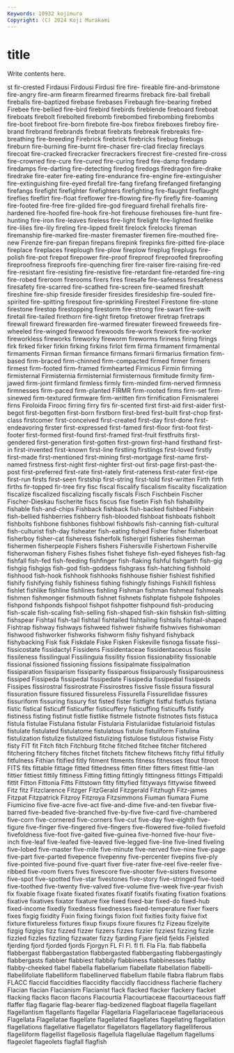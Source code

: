 ```yaml
---
Keywords: 10932 kojimura
Copyright: (C) 2024 Koji Murakami
---
```


# title

Write contents here.



st fir-crested Firdausi Firdousi Firdusi fire fire- fireable fire-and-brimstone fire-angry
fire-arm firearm firearmed firearms fireback fire-ball fireball fireballs fire-baptized firebase
firebases Firebaugh fire-bearing firebed Firebee fire-bellied fire-bird firebird firebirds fireblende
fireboard fireboat fireboats firebolt firebolted firebomb firebombed firebombing firebombs fire-boot
fireboot fire-born firebote fire-box firebox fireboxes fireboy fire-brand firebrand firebrands
firebrat firebrats firebreak firebreaks fire-breathing fire-breeding Firebrick firebrick firebricks firebug
firebugs fireburn fire-burning fire-burnt fire-chaser fire-clad fireclay fireclays firecoat fire-cracked
firecracker firecrackers firecrest fire-crested fire-cross fire-crowned fire-cure fire-cured fire-curing fired
fire-damp firedamp firedamps fire-darting fire-detecting firedog firedogs firedragon fire-drake firedrake
fire-eater fire-eating fire-endurance fire-engine fire-extinguisher fire-extinguishing fire-eyed firefall fire-fang firefang
firefanged firefanging firefangs firefight firefighter firefighters firefighting fire-flaught fireflaught fireflies
fireflirt fire-float fireflower fire-flowing fire-fly firefly fire-foaming fire-footed fire-free fire-gilded
fire-god fireguard firehall firehalls fire-hardened fire-hoofed fire-hook fire-hot firehouse firehouses
fire-hunt fire-hunting fire-iron fire-leaves fireless fire-light firelight fire-lighted firelike fire-lilies
fire-lily fireling fire-lipped firelit firelock firelocks fireman firemanship fire-marked fire-master
firemaster firemen fire-mouthed fire-new Firenze fire-pan firepan firepans firepink firepinks
fire-pitted fire-place fireplace fireplaces fireplough fire-plow fireplow fireplug fireplugs fire-polish
fire-pot firepot firepower fire-proof fireproof fireproofed fireproofing fireproofness fireproofs fire-quenching
firer fire-raiser fire-raising fire-red fire-resistant fire-resisting fire-resistive fire-retardant fire-retarded fire-ring
fire-robed fireroom firerooms firers fires firesafe fire-safeness firesafeness firesafety fire-scarred
fire-scathed fire-screen fire-seamed fireshaft fireshine fire-ship fireside firesider firesides firesideship
fire-souled fire-spirited fire-spitting firespout fire-sprinkling Firesteel Firestone fire-stone firestone firestop
firestopping firestorm fire-strong fire-swart fire-swift firetail fire-tailed firethorn fire-tight firetop
firetower firetrap firetraps firewall fireward firewarden fire-warmed firewater fireweed fireweeds
fire-wheeled fire-winged firewood firewoods fire-work firework fire-worker fireworkless fireworks fireworky
fireworm fireworms firiness firing firings firk firked firker firkin firking
firkins firlot firm firma firmament firmamental firmaments Firman firman firmance
firmans firmarii firmarius firmation firm-based firm-braced firm-chinned firm-compacted firmed firmer
firmers firmest firm-footed firm-framed firmhearted Firmicus Firmin firming firmisternal Firmisternia
firmisternial firmisternous firmitude firmity firm-jawed firm-joint firmland firmless firmly firm-minded
firm-nerved firmness firmnesses firm-paced firm-planted FIRMR firm-rooted firms firm-set firm-sinewed
firm-textured firmware firm-written firn firnification Firnismalerei firns Firoloida Firooc firring
firry firs fir-scented first first-aid first-aider first-begot first-begotten first-born firstborn
first-bred first-built first-chop first-class firstcomer first-conceived first-created first-day first-done first-endeavoring
firster first-expressed first-famed first-floor first-foot first-footer first-formed first-found first-framed first-fruit
firstfruits first-gendered first-generation first-gotten first-grown first-hand firsthand first-in first-invented first-known
first-line firstling firstlings first-loved firstly first-made first-mentioned first-mining first-mortgage first-name
first-named firstness first-night first-nighter first-out first-page first-past-the-post first-preferred first-rate first-rately
first-rateness first-rater first-ripe first-run firsts first-seen firstship first-string first-told first-written
Firth firth firths fir-topped fir-tree firy fisc fiscal fiscalify fiscalism
fiscality fiscalization fiscalize fiscalized fiscalizing fiscally fiscals Fisch Fischbein Fischer
Fischer-Dieskau fischerite fiscs fiscus fise fisetin Fish fish fishability fishable
fish-and-chips Fishback fishback fish-backed fishbed Fishbein fish-bellied fishberries fishberry fish-blooded
fishboat fishboats fishbolt fishbolts fishbone fishbones fishbowl fishbowls fish-canning fish-cultural
fish-culturist fish-day fisheater fish-eating fished Fisher fisher fisherboat fisherboy fisher-cat
fisheress fisherfolk fishergirl fisheries fisherman fishermen fisherpeople Fishers fishers Fishersville
Fishertown Fisherville fisherwoman fishery Fishes fishes fishet fisheye fish-eyed fisheyes
fish-fag fishfall fish-fed fish-feeding fishfinger fish-flaking fishful fishgarth fish-gig fishgig
fishgigs fish-god fish-goddess fishgrass fish-hatching fishhold fishhood fish-hook fishhook fishhooks
fishhouse fishier fishiest fishified fishify fishifying fishily fishiness fishing fishingly
fishings Fishkill fishless fishlet fishlike fishline fishlines fishling Fishman fishman
fishmeal fishmeals fishmen fishmonger fishmouth fishnet fishnets fishplate fishpole fishpoles
fishpond fishponds fishpool fishpot fishpotter fishpound fish-producing fish-scale fish-scaling fish-selling
fish-shaped fish-skin fishskin fish-slitting fishspear Fishtail fish-tail fishtail fishtailed fishtailing
fishtails fishtail-shaped Fishtrap fishway fishways fishweed fishweir fishwife fishwives fishwoman
fishwood fishworker fishworks fishworm fishy fishyard fishyback fishybacking Fisk fisk
Fiskdale Fiske Fisken Fiskeville fisnoga fissate fissi- fissicostate fissidactyl Fissidens
Fissidentaceae fissidentaceous fissile fissileness fissilingual Fissilinguia fissility fission fissionability fissionable
fissional fissioned fissioning fissions fissipalmate fissipalmation fissiparation fissiparism fissiparity fissiparous
fissiparously fissiparousness fissiped Fissipeda fissipedal fissipedate Fissipedia fissipedial fissipeds Fissipes
fissirostral fissirostrate Fissirostres fissive fissle fissura fissural fissuration fissure fissured
fissureless Fissurella Fissurellidae fissures fissuriform fissuring fissury fist fisted fister
fistfight fistful fistfuls fistiana fistic fistical fisticuff fisticuffer fisticuffery fisticuffing
fisticuffs fistify fistiness fisting fistinut fistle fistlike fistmele fistnote fistnotes
fists fistuca fistula fistulae Fistulana fistular Fistularia Fistulariidae fistularioid fistulas
fistulate fistulated fistulatome fistulatous fistule fistuliform Fistulina fistulization fistulize fistulized
fistulizing fistulose fistulous fistwise Fisty fisty FIT fit Fitch fitch
Fitchburg fitche fitched fitchee fitcher fitchered fitchering fitchery fitches fitchet
fitchets fitchew fitchews fitchy fitful fitfully fitfulness Fithian fitified fitly
fitment fitments fitness fitnesses fitout fitroot FITS fits fittable fittage
fitted fittedness fitten fitter fitters fittest fittie-lan fittier fittiest fittily
fittiness Fitting fitting fittingly fittingness fittings Fittipaldi fittit Fitton Fittonia
Fitts Fittstown fitty fittyfied fittyways fittywise fitweed Fitz fitz Fitzclarence
Fitzger FitzGerald Fitzgerald Fitzhugh Fitz-james Fitzpat Fitzpatrick Fitzroy Fitzroya Fitzsimmons
Fiuman fiumara Fiume Fiumicino five five-acre five-act five-and-dime five-and-ten fivebar
five-barred five-beaded five-branched five-by-five five-card five-chambered five-corn five-cornered five-corners five-cut
five-day five-eighth five-figure five-finger five-fingered five-fingers five-flowered five-foiled fivefold fivefoldness
five-foot five-gaited five-guinea five-horned five-hour five-inch five-leaf five-leafed five-leaved five-legged
five-line five-lined fiveling five-lobed five-master five-mile five-minute five-nerved five-nine five-page
five-part five-parted fivepence fivepenny five-percenter fivepins five-ply five-pointed five-pound five-quart
fiver five-rater five-reel five-reeler five-ribbed five-room fivers fives fivescore five-shooter
five-sisters fivesome five-spot five-spotted five-star fivestones five-story five-stringed five-toed five-toothed
five-twenty five-valved five-volume five-week five-year fivish fix fixable fixage fixate
fixated fixates fixatif fixatifs fixating fixation fixations fixative fixatives fixator
fixature fixe fixed fixed-bar fixed-do fixed-hub fixed-income fixedly fixedness fixednesses
fixed-temperature fixer fixers fixes fixgig fixidity Fixin fixing fixings fixion
fixit fixities fixity fixive fixt fixture fixtureless fixtures fixup fixups
fixure fixures fiz Fizeau fizelyite fizgig fizgigs fizz fizzed fizzer
fizzers fizzes fizzier fizziest fizzing fizzle fizzled fizzles fizzling fizzwater
fizzy fjarding Fjare fjeld fjelds Fjelsted fjerding fjord fjorded fjords
Fjorgyn FL Fl Fl. fl fl. Fla Fla. flab flabbella
flabbergast flabbergastation flabbergasted flabbergasting flabbergastingly flabbergasts flabbier flabbiest flabbily flabbiness
flabbinesses flabby flabby-cheeked flabel flabella flabellarium flabellate flabellation flabelli- flabellifoliate
flabelliform flabellinerved flabellum flabile flabra flabrum flabs FLACC flaccid flaccidities
flaccidity flaccidly flaccidness flacherie flachery Flacian flacian Flacianism Flacianist flack
flacked flacker flackery flacket flacking flacks flacon flacons Flacourtia Flacourtiaceae
flacourtiaceous flaff flaffer flag flagarie flag-bearer flag-bedizened flagboat flagella flagellant
flagellantism flagellants flagellar Flagellaria Flagellariaceae flagellariaceous Flagellata Flagellatae flagellate flagellated
flagellates flagellating flagellation flagellations flagellative flagellator flagellators flagellatory flagelliferous flagelliform
flagellist flagellosis flagellula flagellulae flagellum flagellums flageolet flageolets flagfall flagfish
